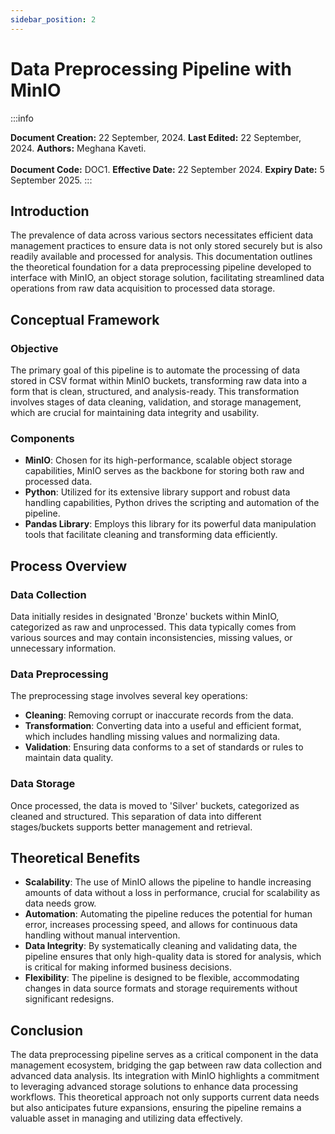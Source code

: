 ```yaml
---
sidebar_position: 2
---
```


# Data Preprocessing Pipeline with MinIO

:::info

**Document Creation:** 22 September, 2024. **Last Edited:** 22 September, 2024. **Authors:** Meghana Kaveti.
<br></br> **Document Code:** DOC1. **Effective Date:** 22 September 2024. **Expiry Date:** 5 September 2025.
:::

## Introduction
The prevalence of data across various sectors necessitates efficient data management practices to ensure data is not only stored securely but is also readily available and processed for analysis. This documentation outlines the theoretical foundation for a data preprocessing pipeline developed to interface with MinIO, an object storage solution, facilitating streamlined data operations from raw data acquisition to processed data storage.

## Conceptual Framework

### Objective
The primary goal of this pipeline is to automate the processing of data stored in CSV format within MinIO buckets, transforming raw data into a form that is clean, structured, and analysis-ready. This transformation involves stages of data cleaning, validation, and storage management, which are crucial for maintaining data integrity and usability.

### Components
- **MinIO**: Chosen for its high-performance, scalable object storage capabilities, MinIO serves as the backbone for storing both raw and processed data.
- **Python**: Utilized for its extensive library support and robust data handling capabilities, Python drives the scripting and automation of the pipeline.
- **Pandas Library**: Employs this library for its powerful data manipulation tools that facilitate cleaning and transforming data efficiently.

## Process Overview

### Data Collection
Data initially resides in designated 'Bronze' buckets within MinIO, categorized as raw and unprocessed. This data typically comes from various sources and may contain inconsistencies, missing values, or unnecessary information.

### Data Preprocessing
The preprocessing stage involves several key operations:
- **Cleaning**: Removing corrupt or inaccurate records from the data.
- **Transformation**: Converting data into a useful and efficient format, which includes handling missing values and normalizing data.
- **Validation**: Ensuring data conforms to a set of standards or rules to maintain data quality.

### Data Storage
Once processed, the data is moved to 'Silver' buckets, categorized as cleaned and structured. This separation of data into different stages/buckets supports better management and retrieval.

## Theoretical Benefits
- **Scalability**: The use of MinIO allows the pipeline to handle increasing amounts of data without a loss in performance, crucial for scalability as data needs grow.
- **Automation**: Automating the pipeline reduces the potential for human error, increases processing speed, and allows for continuous data handling without manual intervention.
- **Data Integrity**: By systematically cleaning and validating data, the pipeline ensures that only high-quality data is stored for analysis, which is critical for making informed business decisions.
- **Flexibility**: The pipeline is designed to be flexible, accommodating changes in data source formats and storage requirements without significant redesigns.

## Conclusion
The data preprocessing pipeline serves as a critical component in the data management ecosystem, bridging the gap between raw data collection and advanced data analysis. Its integration with MinIO highlights a commitment to leveraging advanced storage solutions to enhance data processing workflows. This theoretical approach not only supports current data needs but also anticipates future expansions, ensuring the pipeline remains a valuable asset in managing and utilizing data effectively.

